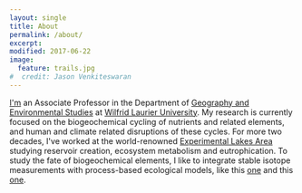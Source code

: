 ```yaml
---
layout: single
title: About
permalink: /about/
excerpt: 
modified: 2017-06-22
image:
  feature: trails.jpg
#  credit: Jason Venkiteswaran
---
```


[I'm](https://wlu.ca/jvenkiteswaran) an Associate Professor in the Department of [Geography and Environmental Studies](https://wlu.ca/ges) at [Wilfrid Laurier University](https://wlu.ca/jvenkiteswaran). My research is currently focused on the biogeochemical cycling of nutrients and related elements, and human and climate related disruptions of these cycles. For more two decades, I've worked at the world-renowned [Experimental Lakes Area](http://www.iisd.org/ela/) studying reservoir creation, ecosystem metabolism and eutrophication. To study the fate of biogeochemical elements, I like to integrate stable isotope measurements with process-based ecological models, like this [one](https://scholar.google.ca/citations?view_op=view_citation&hl=en&user=4FQ_rQsAAAAJ&citation_for_view=4FQ_rQsAAAAJ:u5HHmVD_uO8C) and this [one](https://doi.org/10.1002/2015JG003065).
